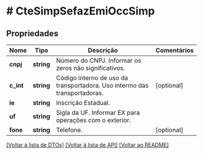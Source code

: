 # # CteSimpSefazEmiOccSimp

## Propriedades

Nome | Tipo | Descrição | Comentários
------------ | ------------- | ------------- | -------------
**cnpj** | **string** | Número do CNPJ.  Informar os zeros não significativos. |
**c_int** | **string** | Código interno de uso da transportadora.  Uso intermo das transportadoras. | [optional]
**ie** | **string** | Inscrição Estadual. |
**uf** | **string** | Sigla da UF.  Informar EX para operações com o exterior. |
**fone** | **string** | Telefone. | [optional]

[[Voltar à lista de DTOs]](../../README.md#models) [[Voltar à lista de API]](../../README.md#endpoints) [[Voltar ao README]](../../README.md)

